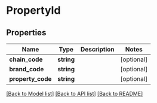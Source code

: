 # PropertyId

## Properties
Name | Type | Description | Notes
------------ | ------------- | ------------- | -------------
**chain_code** | **string** |  | [optional] 
**brand_code** | **string** |  | [optional] 
**property_code** | **string** |  | [optional] 

[[Back to Model list]](../README.md#documentation-for-models) [[Back to API list]](../README.md#documentation-for-api-endpoints) [[Back to README]](../README.md)

